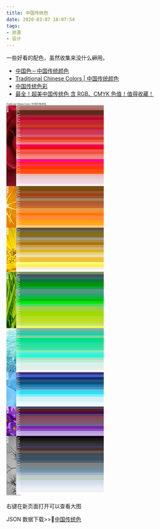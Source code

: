 ```yaml
---
title: 中国传统色
date: 2020-03-07 18:07:54
tags:
- 资源
- 设计
---
```


一些好看的配色，虽然收集来没什么~~卵~~用。
  * [中国色－中国传统颜色](http://zhongguose.com/)
  * [Traditional Chinese Colors | 中国传统颜色](http://boxingp.github.io/traditional-chinese-colors/)
  * [中国传统色彩](https://color.uisdc.com/)
  * [最全！超美中国传统色 含 RGB、CMYK 色值！值得收藏！](https://www.weibo.com/ttarticle/p/show?id=2309404248238352952773)

![中国传统色](/images/Traditional-Chinese-Colors.png)
<figcaption > 右键在新页面打开可以查看大图 </figcaption >

JSON 数据下载>>🍦[中国传统色](/others/Tranditional-Chinese-Colors.json)